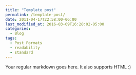 ```yaml
---
title: "Template post"
permalink: /template-post/
date: 2011-04-17T22:58:00-06:00
last_modified_at: 2016-03-09T16:20:02-05:00
categories:
  - Blog
tags:
  - Post Formats
  - readability
  - standard
---
```


Your regular markdown goes here. It also supports HTML :)
